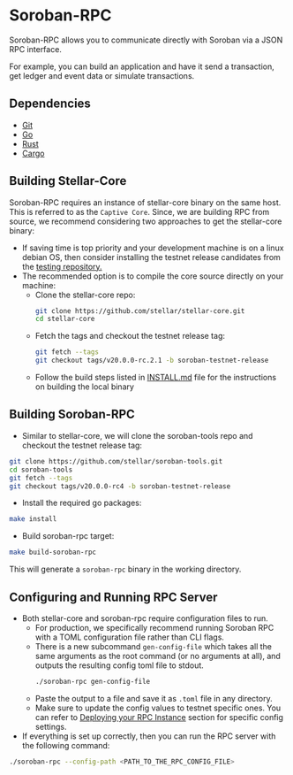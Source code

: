 # Soroban-RPC

Soroban-RPC allows you to communicate directly with Soroban via a JSON RPC interface.

For example, you can build an application and have it send a transaction, get ledger and event data or simulate transactions.

## Dependencies
  - [Git](https://git-scm.com/downloads)
  - [Go](https://golang.org/doc/install)
  - [Rust](https://www.rust-lang.org/tools/install)
  - [Cargo](https://doc.rust-lang.org/cargo/getting-started/installation.html)

## Building Stellar-Core
Soroban-RPC requires an instance of stellar-core binary on the same host. This is referred to as the `Captive Core`. 
Since, we are building RPC from source, we recommend considering two approaches to get the stellar-core binary:
- If saving time is top priority and your development machine is on a linux debian OS, then consider installing the 
testnet release candidates from the [testing repository.](https://apt.stellar.org/pool/unstable/s/stellar-core/)
- The recommended option is to compile the core source directly on your machine:
    - Clone the stellar-core repo:
        ```bash
        git clone https://github.com/stellar/stellar-core.git
        cd stellar-core
        ```
    - Fetch the tags and checkout the testnet release tag:
        ```bash
        git fetch --tags
        git checkout tags/v20.0.0-rc.2.1 -b soroban-testnet-release
        ```
    - Follow the build steps listed in [INSTALL.md](https://github.com/stellar/stellar-core/blob/master/INSTALL.md) file for the instructions on building the local binary

## Building Soroban-RPC
- Similar to stellar-core, we will clone the soroban-tools repo and checkout the testnet release tag:
```bash
git clone https://github.com/stellar/soroban-tools.git
cd soroban-tools
git fetch --tags
git checkout tags/v20.0.0-rc4 -b soroban-testnet-release
```
- Install the required go packages:
```bash
make install
```
- Build soroban-rpc target:
```bash
make build-soroban-rpc
```
This will generate a `soroban-rpc` binary in the working directory.

## Configuring and Running RPC Server
- Both stellar-core and soroban-rpc require configuration files to run. 
  - For production, we specifically recommend running Soroban RPC with a TOML configuration file rather than CLI flags. 
  - There is a new subcommand `gen-config-file` which takes all the same arguments as the root command (or no arguments at all), 
  and outputs the resulting config toml file to stdout.
      ```bash
      ./soroban-rpc gen-config-file
      ```
  - Paste the output to a file and save it as `.toml` file in any directory. 
  - Make sure to update the config values to testnet specific ones. You can refer to [Deploying your RPC Instance](https://soroban.stellar.org/docs/reference/rpc#deploy-your-own-rpc-instance) section for specific config settings.
- If everything is set up correctly, then you can run the RPC server with the following command:
```bash
./soroban-rpc --config-path <PATH_TO_THE_RPC_CONFIG_FILE>
```